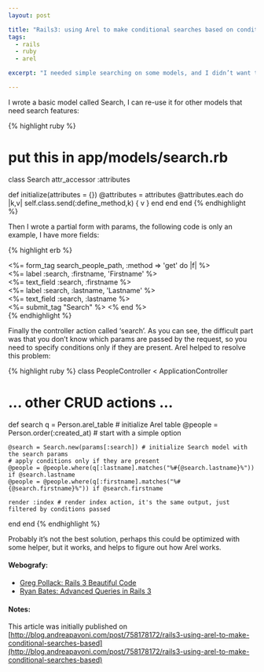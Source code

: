 ```yaml
---
layout: post

title: "Rails3: using Arel to make conditional searches based on conditional params"
tags:
  - rails
  - ruby
  - arel

excerpt: "I needed simple searching on some models, and I didn’t want to use any plugin for this task, just because I’d like to try the new rails3 features, like ActiveRelation (Arel)."

---
```


I wrote a basic model called Search, I can re-use it for other models that need search features:

{% highlight ruby %}
# put this in app/models/search.rb
class Search
  attr_accessor :attributes

  def initialize(attributes = {})
    @attributes = attributes
    @attributes.each do |k,v|
      self.class.send(:define_method,k) { v }
    end
  end
end
{% endhighlight %}

Then I wrote a partial form with params, the following code is only an example, I have more fields:

{% highlight erb %}
<div id="searchform">
  <%= form_tag search_people_path, :method => 'get' do |f| %>
    <div class="field">
      <%= label :search, :firstname, 'Firstname' %><br/>
      <%= text_field :search, :firstname %>
    </div>
    <div class="field">
      <%= label :search, :lastname, 'Lastname' %><br/>
      <%= text_field :search, :lastname %>
    </div>
    <%= submit_tag "Search" %>
  <% end %>
</div>
{% endhighlight %}

Finally the controller action called ‘search’. As you can see, the difficult part was that you don’t know which params are passed by the request, so you need to specify conditions only if they are present. Arel helped to resolve this problem:

{% highlight ruby %}
class PeopleController < ApplicationController
  # ... other CRUD actions ...
  def search
    q = Person.arel_table # initialize Arel table
    @people = Person.order(:created_at) # start with a simple option

    @search = Search.new(params[:search]) # initialize Search model with the search params
    # apply conditions only if they are present
    @people = @people.where(q[:lastname].matches("%#{@search.lastname}%")) if @search.lastname
    @people = @people.where(q[:firstname].matches("%#{@search.firstname}%")) if @search.firstname

    render :index # render index action, it's the same output, just filtered by conditions passed
  end
end
{% endhighlight %}

Probably it’s not the best solution, perhaps this could be optimized with some helper, but it works, and helps to figure out how Arel works.

#### Webografy:
* [Greg Pollack: Rails 3 Beautiful Code](http://www.slideshare.net/GreggPollack/rails-3-beautiful-code-3219240)
* [Ryan Bates: Advanced Queries in Rails 3](http://railscasts.com/episodes/215-advanced-queries-in-rails-3)

#### Notes:
This article was initially published on [http://blog.andreapavoni.com/post/758178172/rails3-using-arel-to-make-conditional-searches-based](http://blog.andreapavoni.com/post/758178172/rails3-using-arel-to-make-conditional-searches-based)

